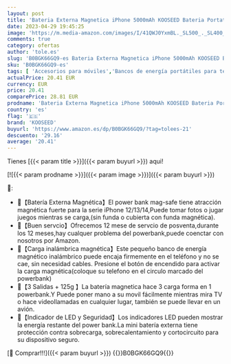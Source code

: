 ```yaml
---
layout: post
title: 'Bateria Externa Magnetica iPhone 5000mAh KOOSEED Bateria Portatil mag-Safe de 3 Salidas Power Bank Compatible con La Serie de iPhone 12/13/14 /Pro/Pro/MAX/Mini Negro'
date: 2023-04-29 19:45:25
image: 'https://m.media-amazon.com/images/I/41QWJ0YxmBL._SL500_._SL400_.jpg'
comments: true
category: ofertas
author: 'tole.es'
slug: 'B0BGK66GQ9-es Bateria Externa Magnetica iPhone 5000mAh KOOSEED Bateria...'
sku: 'B0BGK66GQ9-es'
tags: [ 'Accesorios para móviles','Bancos de energía portátiles para teléfonos móviles','Cargadores para móviles','Comunicación móvil y accesorios','Electrónica','iphone','kooseed','🇪🇸', ]
actualPrice: 20.41 EUR
currency: EUR
price: 20.41
comparePrice: 28.81 EUR
prodname: 'Bateria Externa Magnetica iPhone 5000mAh KOOSEED Bateria Portatil mag-Safe de 3 Salidas Power Bank Compatible con La Serie de iPhone 12/13/14 /Pro/Pro/MAX/Mini Negro'
country: 'es'
flag: '🇪🇸'
brand: 'KOOSEED'
buyurl: 'https://www.amazon.es/dp/B0BGK66GQ9/?tag=tolees-21'
descuento: '29.16'
average: '20.41'
---
```


Tienes [{{< param title >}}]({{< param buyurl >}}) aqui!

[![{{< param prodname >}}]({{< param image >}})]({{< param buyurl >}})

🔎:

- 🔋【Batería Externa Magnética】El power bank mag-safe tiene atracción magnética fuerte para la serie iPhone 12/13/14,Puede tomar fotos o jugar juegos mientras se carga,(sin funda o cubierta con funda magnética).
- 🔋【Buen servcio】Ofrecemos 12 mese de servcio de posventa,durante los 12 meses,hay cualquer problema del powerbank,puede coenctar con nosotros por Amazon.
- 🔋【Carga inalámbrica magnética】Este pequeño banco de energía magnético inalámbrico puede encaja firmemente en el teléfono y no se cae, sin necesidad cables. Presione el botón de encendido para activar la carga magnética(coloque su telefono en el circulo marcado del powerbank)
- 🔋【3 Salidas + 125g 】La batería magnetica hace 3 carga forma en 1 powerbank.Y Puede poner mano a su movil fácilmente mientras mira TV o hace videollamadas en cualquier lugar, también se puede llevar en un avión.
- 🔋【Indicador de LED y Seguridad】Los indicadores LED pueden mostrar la energía restante del power bank.La mini batería externa tiene protección contra sobrecarga, sobrecalentamiento y cortocircuito para su dispositivo seguro.

[🛒 Comprar!!!]({{< param buyurl >}})
{{<world>}}B0BGK66GQ9{{</world>}}
